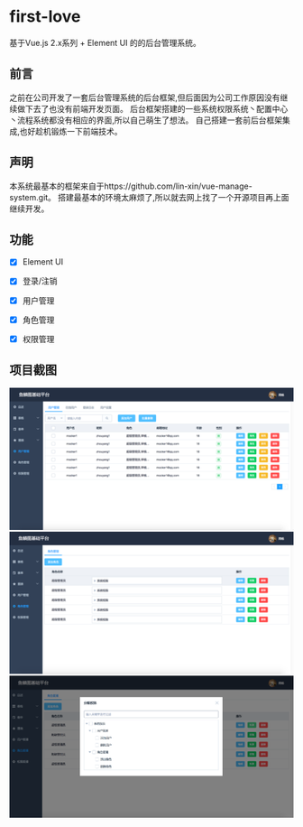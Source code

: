 # first-love #
基于Vue.js 2.x系列 + Element UI 的的后台管理系统。

## 前言 ##
之前在公司开发了一套后台管理系统的后台框架,但后面因为公司工作原因没有继续做下去了也没有前端开发页面。
后台框架搭建的一些系统权限系统丶配置中心丶流程系统都没有相应的界面,所以自己萌生了想法。
自己搭建一套前后台框架集成,也好趁机锻炼一下前端技术。

## 声明 ##

本系统最基本的框架来自于https://github.com/lin-xin/vue-manage-system.git。
搭建最基本的环境太麻烦了,所以就去网上找了一个开源项目再上面继续开发。

## 功能 ##
- [x] Element UI
- [x] 登录/注销
- [x] 用户管理
- [x] 角色管理
- [x] 权限管理


## 项目截图 ##
![Image text](https://github.com/1211120248/vue-admin-manager/blob/master/screenshots/1.png)
![Image text](https://github.com/1211120248/vue-admin-manager/blob/master/screenshots/2.png)
![Image text](https://github.com/1211120248/vue-admin-manager/blob/master/screenshots/3.png)

